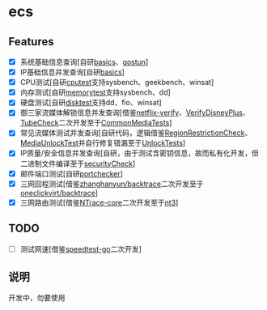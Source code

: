 # ecs

## Features

- [x] 系统基础信息查询[自研[basics](https://github.com/oneclickvirt/basics)、[gostun](https://github.com/oneclickvirt/gostun)]
- [x] IP基础信息并发查询[自研[basics](https://github.com/oneclickvirt/basics)]
- [x] CPU测试[自研[cputest](https://github.com/oneclickvirt/cputest)支持sysbench、geekbench、winsat]
- [x] 内存测试[自研[memorytest](https://github.com/oneclickvirt/memorytest)支持sysbench、dd]
- [x] 硬盘测试[自研[disktest](https://github.com/oneclickvirt/disktest)支持dd、fio、winsat]
- [x] 御三家流媒体解锁信息并发查询[借鉴[netflix-verify](https://github.com/sjlleo/netflix-verify)、[VerifyDisneyPlus](https://github.com/sjlleo/VerifyDisneyPlus)、[TubeCheck](https://github.com/sjlleo/TubeCheck)二次开发至于[CommonMediaTests](https://github.com/oneclickvirt/CommonMediaTests)]
- [x] 常见流媒体测试并发查询[自研代码，逻辑借鉴[RegionRestrictionCheck](https://github.com/lmc999/RegionRestrictionCheck)、[MediaUnlockTest](https://github.com/HsukqiLee/MediaUnlockTest)并自行修复错漏至于[UnlockTests](https://github.com/oneclickvirt/UnlockTests)]
- [x] IP质量/安全信息并发查询[自研，由于测试含密钥信息，故而私有化开发，但二进制文件编译至于[securityCheck](https://github.com/oneclickvirt/securityCheck)]
- [x] 邮件端口测试[自研[portchecker](https://github.com/oneclickvirt/portchecker)]
- [x] 三网回程测试[借鉴[zhanghanyun/backtrace](https://github.com/zhanghanyun/backtrace)二次开发至于[oneclickvirt/backtrace](https://github.com/oneclickvirt/backtrace)]
- [x] 三网路由测试[借鉴[NTrace-core](https://github.com/nxtrace/NTrace-core)二次开发至于[nt3](https://github.com/oneclickvirt/nt3)]

## TODO

- [ ] 测试网速[借鉴[speedtest-go](https://github.com/showwin/speedtest-go)二次开发]

## 说明

开发中，勿要使用